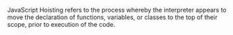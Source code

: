 JavaScript Hoisting refers to the process whereby the interpreter appears to move the declaration of functions, variables, or classes to the top of their scope, prior to execution of the code.
